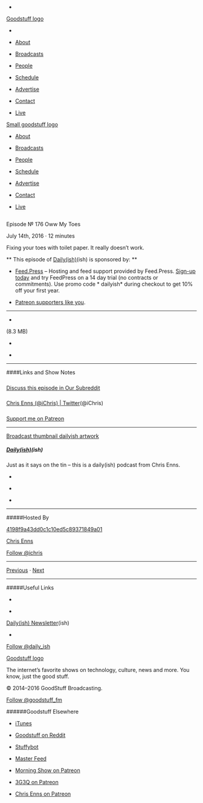

-
[Goodstuff logo](http://www.goodstuff.fm/)[](/assets/goodstuff_logo-17c1fe6f378352de5d7345f76152130b.svg)

-


-  [About](/about)

-  [Broadcasts](/broadcasts)

-  [People](/people)

-  [Schedule](/schedule)

-  [Advertise](/advertise)

-  [Contact](/contact)

-  [Live](/live)


[Small goodstuff logo](http://www.goodstuff.fm/)[](/assets/small_goodstuff_logo-bf032e72b9ec41494f4d90905f1ad619.svg)


-  [About](/about)

-  [Broadcasts](/broadcasts)

-  [People](/people)

-  [Schedule](/schedule)

-  [Advertise](/advertise)

-  [Contact](/contact)

-  [Live](/live)


##
Episode № 176
Oww My Toes


July 14th, 2016
&middot;
12
minutes


Fixing your toes with toilet paper. It really doesn&rsquo;t work.


**
This episode of
[Daily(ish)](/dailyish)(ish)
is sponsored by:
**


-  [Feed.Press](http://feed.press/dailyish) – Hosting and feed support provided by Feed.Press.  [Sign-up today](http://feed.press/dailyish) and try FeedPress on a 14 day trial (no contracts or commitments). Use promo code * dailyish* during checkout to get 10% off your first year.

-  [Patreon supporters like you](http://www.patreon.com/ichris).


------------------------------


-
[](http://podcasts-1.feedpress.co/10587/dailyish-176.mp3)(8.3 MB)

-
[](http://twitter.com/intent/tweet?text=Daily(ish)%20%E2%84%96%20176%20on%20@goodstuff_fm%20-%20http://goodstuff.fm/dailyish/176)

-
[](http://www.facebook.com/sharer/sharer.php?u=http://goodstuff.fm/dailyish/176)


------------------------------


####Links and Show Notes

#####
[Discuss this episode in Our Subreddit](https://www.reddit.com/r/Goodstuff_fm/comments/4sv7xx/dailyish_176_oww_my_toes/)


#####
[Chris Enns (@iChris) | Twitter](https://twitter.com/ichris)(@iChris)


#####
[Support me on Patreon](https://www.patreon.com/ichris)


------------------------------


[Broadcast thumbnail dailyish artwork](/dailyish)[](https://goodstuffs3.s3.amazonaws.com/uploads/broadcast/image/22/broadcast_thumbnail_dailyish_artwork.png)

##### [Daily(ish)](/dailyish)(ish)


Just as it says on the tin – this is a daily(ish) podcast from Chris Enns.

-
[](https://itunes.apple.com/ca/podcast/pdcst/id815675012)

-
[](http://feeds.goodstuff.fm/dailyish)

-
[](mailto:chris@goodstuff.fm?cc=sponsorship%40goodstuff.fm&subject=%5BGoodStuff%20FM%5D%20Sponsorship%20Inquiry%20for%20Daily%28ish%29)


------------------------------


#####Hosted By


[4198f9a43dd0c1c10ed5c89371849a01](/people/chris-enns)[](http://gravatar.com/avatar/4198f9a43dd0c1c10ed5c89371849a01.png?s=300&r=pg)

[Chris Enns](/people/chris-enns)


[Follow @ichris](https://twitter.com/ichris)


------------------------------


[Previous](/dailyish/175)
&middot;
[Next](/dailyish/177)


------------------------------


#####Useful Links

-
[](mailto:chris@goodstuff.fm?subject=%5BGoodstuff%20FM%5D%20Feedback%20for%20Daily%28ish%29)

-
[Daily(ish) Newsletter](http://www.goodstuff.fm/dailyish/newsletter)(ish)


-
[Follow @daily_ish](https://twitter.com/daily_ish)


[Goodstuff logo](http://www.goodstuff.fm/)[](/assets/goodstuff_logo-17c1fe6f378352de5d7345f76152130b.svg)


The internet’s favorite shows on technology, culture, news and more. You know, just the good stuff.


&copy; 2014&ndash;2016 GoodStuff Broadcasting.

[Follow @goodstuff_fm](https://twitter.com/goodstufffm)


######Goodstuff Elsewhere

-  [iTunes](https://itunes.apple.com/us/artist/goodstuff-fm/id843385597?mt=2)

-  [Goodstuff on Reddit](https://www.reddit.com/r/Goodstuff_fm/)

-  [Stuffybot](http://stuffybot.goodstuff.fm)

-  [Master Feed](/master/feed)

-  [Morning Show on Patreon](https://www.patreon.com/morningshow)

-  [3G3Q on Patreon](https://www.patreon.com/3g3q)

-  [Chris Enns on Patreon](https://www.patreon.com/ichris)

